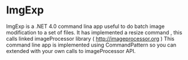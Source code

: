 # ImgExp
ImgExp is a .NET 4.0 command lina app useful to do batch image modification to a set of files.
It has implemented a resize command , this calls linked imageProcessor library  ( http://imageprocessor.org )
This command line app is implemented using CommandPattern so you can extended with your own calls to imageProcessor API.

